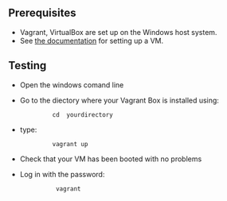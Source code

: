 <!DOCTYPE html>
<html>

<head>
  <meta charset="utf-8">
  <meta name="viewport" content="width=device-width, initial-scale=1.0">
  <title>test VagrantWiSA.md</title>
  <link rel="stylesheet" href="https://stackedit.io/style.css" />
</head>

<body class="stackedit">
  <div class="stackedit__html"><h2 id="prerequisites">Prerequisites</h2>
<ul>
<li>Vagrant, VirtualBox are set up on the Windows host system.</li>
<li>See  <a href="https://github.com/HoGentTIN/p2ops-i01/edit/master/assignment02/LAMP%20Stack/Documentation/Setup.md">the documentation</a>  for setting up a VM.</li>
</ul>
<h2 id="testing"><a href="https://github.com/HoGentTIN/p2ops-i01/blob/master/assignment02/LAMP%20Stack/testing/testplan%20CentOS%20LAMP%20with%20Vagrant.md#testing"></a>Testing</h2>
<ul>
<li>
<p>Open the windows comand line</p>
</li>
<li>
<p>Go to the diectory where your Vagrant Box is installed using:</p>
<pre><code>  	    cd  yourdirectory
</code></pre>
</li>
<li>
<p>type:</p>
<pre><code>  		vagrant up
</code></pre>
</li>
<li>
<p>Check that your VM has been booted with no problems</p>
</li>
 <li>
<p>Log in with the password: </p>
   <pre><code>  		vagrant 
</code></pre>
</li>
</ul>
</div>
</body>

</html>
